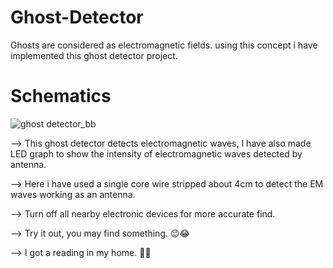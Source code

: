 # Ghost-Detector
Ghosts are considered as electromagnetic fields. using this concept i have implemented this ghost detector project.
# Schematics
![ghost detector_bb](https://user-images.githubusercontent.com/72198810/120105607-43eff380-c177-11eb-97f9-e8970f274d39.png)

--> This ghost detector detects electromagnetic waves, I have also made LED graph to show the intensity 
    of electromagnetic waves detected by antenna.

--> Here i have used a single core wire stripped about 4cm to detect the EM waves working as an antenna.

--> Turn off all nearby electronic devices for more accurate find.

--> Try it out, you may find something. 😉😂


--> I got a reading in my home. 🤪😱
